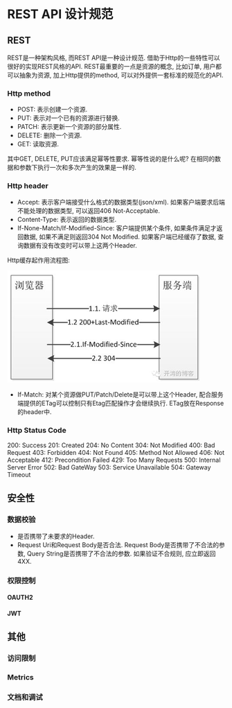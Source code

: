 # REST API 设计规范

## REST

REST是一种架构风格, 而REST API是一种设计规范. 借助于Http的一些特性可以很好的实现REST风格的API. REST最重要的一点是资源的概念, 比如订单, 用户都可以抽象为资源, 加上Http提供的method, 可以对外提供一套标准的规范化的API.

### Http method

- POST: 表示创建一个资源.
- PUT: 表示对一个已有的资源进行替换.
- PATCH: 表示更新一个资源的部分属性.
- DELETE: 删除一个资源.
- GET: 读取资源.

其中GET, DELETE, PUT应该满足幂等性要求. 幂等性说的是什么呢? 在相同的数据和参数下执行一次和多次产生的效果是一样的.

### Http header

- Accept: 表示客户端接受什么格式的数据类型(json/xml). 如果客户端要求后端不能处理的数据类型, 可以返回406 Not-Acceptable.
- Content-Type: 表示返回的数据类型.
- If-None-Match/If-Modified-Since: 客户端提供某个条件, 如果条件满足才返回数据, 如果不满足则返回304 Not Modified. 如果客户端已经缓存了数据, 查询数据有没有改变时可以带上这两个Header.

Http缓存起作用流程图:

![http-last-modified.jpg](../images/http-last-modified.jpg)

- If-Match: 对某个资源做PUT/Patch/Delete是可以带上这个Header, 配合服务端提供的ETag可以控制只有Etag匹配操作才会继续执行. ETag放在Response的header中.

### Http Status Code

200: Success
201: Created
204: No Content
304: Not Modified
400: Bad Request
403: Forbidden
404: Not Found
405: Method Not Allowed
406: Not Acceptable
412: Precondition Failed
429: Too Many Requests
500: Internal Server Error
502: Bad GateWay
503: Service Unavailable
504: Gateway Timeout

## 安全性

### 数据校验

- 是否携带了未要求的Header.
- Request Uri和Request Body是否合法. Request Body是否携带了不合法的参数, Query String是否携带了不合法的参数. 如果验证不合规则, 应立即返回4XX.

### 权限控制

#### OAUTH2

#### JWT

## 其他

### 访问限制

### Metrics

### 文档和调试